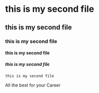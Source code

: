 # this is my second file

## this is my second file

### this is my second file

#### this is my second file

##### this is my second file 

``` this is my second file ```


All the best for your Career 
